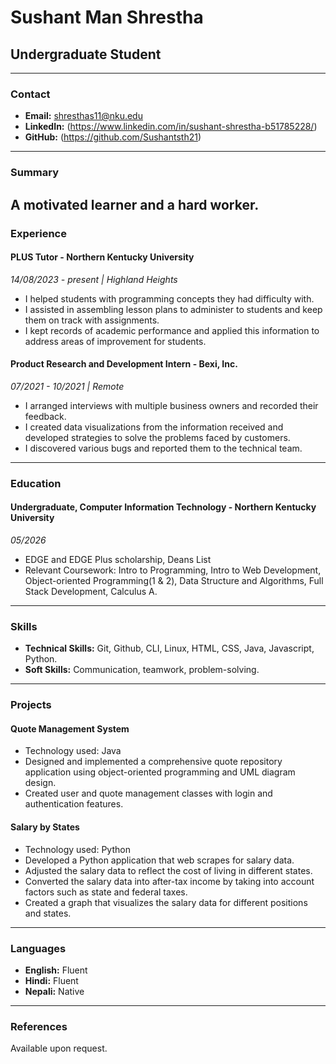 # Sushant Man Shrestha
## Undergraduate Student

---

### Contact
- **Email:** shresthas11@nku.edu
- **LinkedIn:** (https://www.linkedin.com/in/sushant-shrestha-b51785228/)
- **GitHub:** (https://github.com/Sushantsth21)

---

### Summary
A motivated learner and a hard worker.
---

### Experience

#### PLUS Tutor - Northern Kentucky University
*_14/08/2023 - present | Highland Heights_* 
- I helped students with programming concepts they had difficulty with.
- I assisted in assembling lesson plans to administer to students and keep them on track with assignments.
- I kept records of academic performance and applied this information to address areas of improvement for students.

#### Product Research and Development Intern - Bexi, Inc.
*_07/2021 - 10/2021 | Remote_*
- I arranged interviews with multiple business owners and recorded their feedback.
- I created data visualizations from the information received and developed strategies to solve the problems faced by
customers.
- I discovered various bugs and reported them to the technical team.


---

### Education

#### Undergraduate, Computer Information Technology - Northern Kentucky University
*_05/2026_*
- EDGE and EDGE Plus scholarship, Deans List
- Relevant Coursework: Intro to Programming, Intro to Web Development, Object-oriented Programming(1 & 2), Data Structure and Algorithms,
Full Stack Development, Calculus A.

---

### Skills
- **Technical Skills:** Git, Github, CLI, Linux, HTML, CSS, Java, Javascript, Python.
- **Soft Skills:** Communication, teamwork, problem-solving.

---

### Projects
#### Quote Management System
- Technology used: Java
- Designed and implemented a comprehensive quote repository application using object-oriented programming and
UML diagram design.
- Created user and quote management classes with login and authentication features.

#### Salary by States
- Technology used: Python
- Developed a Python application that web scrapes for salary data.
- Adjusted the salary data to reflect the cost of living in different states.
- Converted the salary data into after-tax income by taking into account factors such as state and federal taxes.
- Created a graph that visualizes the salary data for different positions and states.

---

### Languages
- **English:** Fluent
- **Hindi:** Fluent
- **Nepali:** Native

---

### References
Available upon request.